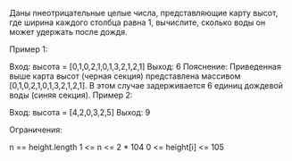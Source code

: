 Даны nнеотрицательные целые числа, представляющие карту высот, где ширина каждого столбца равна 1, вычислите, сколько воды он может удержать после дождя.

 

Пример 1:


Вход: высота = [0,1,0,2,1,0,1,3,2,1,2,1]
 Выход: 6
 Пояснение: Приведенная выше карта высот (черная секция) представлена ​​массивом [0,1,0,2,1,0,1,3,2,1,2,1]. В этом случае задерживается 6 единиц дождевой воды (синяя секция).
Пример 2:

Вход: высота = [4,2,0,3,2,5]
 Выход: 9
 

Ограничения:

n == height.length
1 <= n <= 2 * 104
0 <= height[i] <= 105